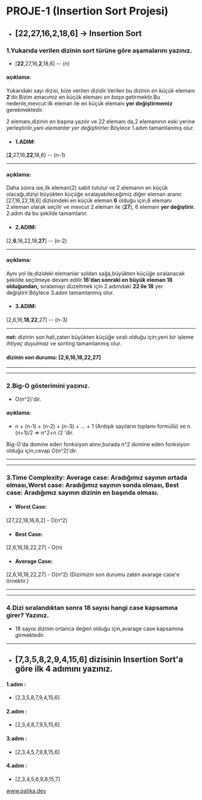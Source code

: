 # PROJE-1 (Insertion Sort Projesi)

- ## [22,27,16,2,18,6] -> Insertion Sort

### 1.Yukarıda verilen dizinin sort türüne göre aşamalarını yazınız.

-  [**22**,27,16,**2**,18,6] -- (n) 

#### açıklama: 
Yukarıdaki sayı dizisi, bize verilen dizidir.Verilen bu dizinin *en küçük* elemanı **2**'dir.Bizim amacımız en küçük elemanı *en başa* getirmektir.Bu nedenle,mevcut ilk eleman ile en küçük elemanı **yer değiştirmemiz** gerekmektedir.

2 elemanı,dizinin en başına yazılır ve 22 elemanı da,2 elemanının eski yerine yerleştirilir,yani *elemanlar yer değiştirirler*.Böylece 1.adım tamamlanmış olur.

- #### 1.ADIM:
 [**2**,27,16,**22**,18,6] -- (n-1)

---

#### açıklama:
Daha sonra ise,ilk eleman(2) sabit tutulur ve 2.elemanın en küçük olacağı,diziyi büyükten küçüğe sıralayabileceğimiz diğer eleman aranır. [27,16,22,18,6] dizisindeki en küçük eleman **6** olduğu için,6 elemanı 2.eleman olarak seçilir ve mevcut 2.eleman ile (**27**), 6 elemanı **yer değiştirir.** 2.adım da bu şekilde tamamlanır.

- #### 2.ADIM: 
[2,**6**,16,22,18,**27**] -- (n-2)

---

#### açıklama:
Aynı yol ile,dizideki elemanlar soldan sağa,büyükten küçüğe sıralanacak şekilde seçilmeye devam edilir.**16'dan sonraki en büyük eleman 18 olduğundan,** sıralamayı düzeltmek için 2.adımdaki **22 ile 18** yer değiştirir.Böylece 3.adım tamamlanmış olur.

- #### 3.ADIM:
[2,6,16,**18**,**22**,27] -- (n-3)

---

**not:** dizinin son hali,zaten büyükten küçüğe sıralı olduğu için;yeni bir işleme *ihtiyaç duyulmaz* ve sorting tamamlanmış olur.

#### dizinin son durumu:  [2,6,16,18,22,27]

---
---

### **2.Big-O gösterimini yazınız.**

- O(n^2)'dir.

#### açıklama:
 - n + (n-1) + (n-2) + (n-3) + ... + 1 
(Ardışık sayıların toplamı formülü)
ve
n.(n+1)/2 => n^2+n /2 'dir.

Big-O'da domine eden fonksiyon alınır,burada n^2 domine eden fonksiyon olduğu için,cevap O(n^2)'dir.

---
---

### 3.Time Complexity: Average case: Aradığımız sayının ortada olması,Worst case: Aradığımız sayının sonda olması, Best case: Aradığımız sayının dizinin en başında olması.

- #### Worst Case:
[27,22,18,16,6,2] - O(n^2)

- #### Best Case:
[2,6,16,18,22,27] - O(n)

- #### Average Case:
 [2,6,16,18,22,27] - O(n^2) 
 (Dizimizin son durumu zaten avarage case'e örnektir.)

---
---
### 4.Dizi sıralandıktan sonra 18 sayısı hangi case kapsamına girer? Yazınız.

- 18 sayısı dizinin ortanca değeri olduğu için,avarage case kapsamına girmektedir.

---

- ## [7,3,5,8,2,9,4,15,6] dizisinin Insertion Sort'a göre ilk 4 adımını yazınız.

 #### 1.adım :
-  [2,3,5,8,7,9,4,15,6]

 #### 2.adım :
- [2,3,4,8,7,9,5,15,6]

#### 3.adım : 
- [2,3,4,5,7,9,8,15,6]

#### 4.adım : 
- [2,3,4,5,6,9,8,15,7]

www.patika.dev